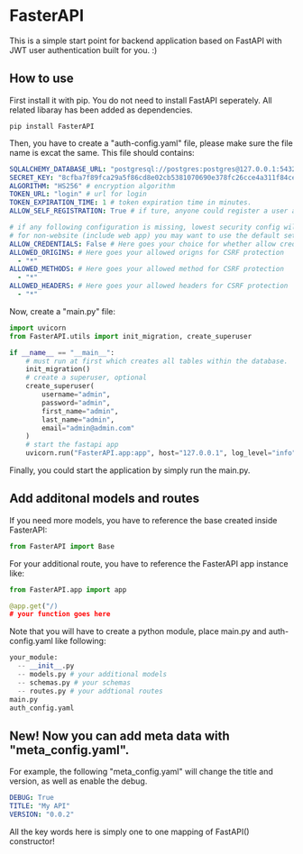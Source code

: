 # FasterAPI

This is a simple start point for backend application based on FastAPI with JWT user authentication built for you. :)

## How to use

First install it with pip. You do not need to install FastAPI seperately. All related libaray has been added as dependencies.

```
pip install FasterAPI
```
Then, you have to create a "auth-config.yaml" file, please make sure the file name is excat the same. This file should contains:
```yaml
SQLALCHEMY_DATABASE_URL: "postgresql://postgres:postgres@127.0.0.1:5432/postgres" # url to your postgresql
SECRET_KEY: "8cfba7f89fca29a5f86cd8e02cb5381070690e378fc26cce4a311f84ce93672a" # create with openssl rand -hex 32
ALGORITHM: "HS256" # encryption algorithm
TOKEN_URL: "login" # url for login
TOKEN_EXPIRATION_TIME: 1 # token expiration time in minutes.
ALLOW_SELF_REGISTRATION: True # if ture, anyone could register a user account. Otherwise, only superuser could.

# if any following configuration is missing, lowest security config will used for faster development!
# for non-website (include web app) you may want to use the default settings so your request won't be blocked.
ALLOW_CREDENTIALS: False # Here goes your choice for whether allow credential for CSRF protection
ALLOWED_ORIGINS: # Here goes your allowed origns for CSRF protection
  - "*"
ALLOWED_METHODS: # Here goes your allowed method for CSRF protection
  - "*"
ALLOWED_HEADERS: # Here goes your allowed headers for CSRF protection
  - "*"
```
Now, create a "main.py" file:
```python
import uvicorn
from FasterAPI.utils import init_migration, create_superuser

if __name__ == "__main__":
    # must run at first which creates all tables within the database.
    init_migration()
    # create a superuser, optional
    create_superuser(
        username="admin",
        password="admin",
        first_name="admin",
        last_name="admin",
        email="admin@admin.com"
    )
    # start the fastapi app
    uvicorn.run("FasterAPI.app:app", host="127.0.0.1", log_level="info", reload=True)
```
Finally, you could start the application by simply run the main.py.

## Add additonal models and routes
If you need more models, you have to reference the base created inside FasterAPI:
```python
from FasterAPI import Base
```
For your additional route, you have to reference the FasterAPI app instance like:
```python
from FasterAPI.app import app

@app.get("/)
# your function goes here
```
Note that you will have to create a python module, place main.py and auth-config.yaml like following:
```python
your_module:
  -- __init__.py
  -- models.py # your additional models
  -- schemas.py # your schemas
  -- routes.py # your addtional routes
main.py
auth_config.yaml
```

## New! Now you can add meta data with "meta_config.yaml".

For example, the following "meta_config.yaml" will change the title and version, as well as enable the debug.
```yaml
DEBUG: True
TITLE: "My API"
VERSION: "0.0.2"
```
All the key words here is simply one to one mapping of FastAPI() constructor!